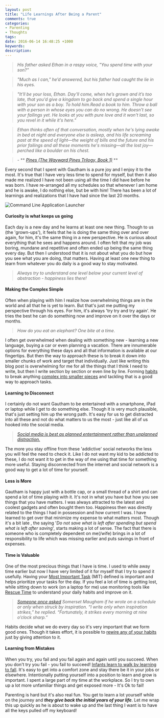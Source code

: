 ```yaml
---
layout: post
title: "Life Learnings After Being a Parent"
comments: true
categories: 
- Parenting
- Thoughts
tags: 
date: 2016-06-14 16:48:25 +1000
keywords: 
description: 
---
```

> *His father asked Ethan in a raspy voice, "You spend time with your son?"*

>*"Much as I can," he’d answered, but his father had caught the lie in his eyes.*

>*"It’ll be your loss, Ethan. Day'll come, when he’s grown and it’s too late, that you'd give a kingdom to go back and spend a single hour with your son as a boy. To hold him.Read a book to him. Throw a ball with a person in whose eyes you can do no wrong. He doesn't see your failings yet. He looks at you with pure love and it won't last, so you revel in it while it's here."*

>*Ethan thinks often of that conversation, mostly when he's lying awake in bed at night and everyone else is asleep, and his life screaming past at the speed of light—the weight of bills and the future and his prior failings and all these moments he's missing—all the lost joy—perched like a boulder on his chest.*

>- ** *[Pines (The Wayward Pines Trilogy, Book 1)](http://amzn.to/1YdxuYm)* **

Every second that I spent with Gautham is a pure joy and I enjoy it to the most. It's true that I have very less time to spend for myself, but then it also made me realized I have not been using all the time I did have before he was born. I have re-arranged all my schedules so that whenever I am home and he is awake, I do nothing else, but be with him! There has been a lot of learnings and realizations that I have had since the last 20 months.

<img class="center" alt="Command Line Application Launcher" src="{{ site.images_root}}/gautham.jpg" />

#### **Curiosity is what keeps us going** ####

Each day is a new day and he learns at least one new thing. Though to us (the 'grown-ups'), it feels that he is doing the same thing over and over again, for him, it's the same thing in a new perspective. He is curious about everything that he sees and happens around. I often felt that my job was boring, mundane and repetitive and often ended up being the same thing every day. But then I understood that it is not about what you do but how you see what you are doing, that matters. Having at least one new thing to learn from whatever you do daily is a good way to stay motivated.

> *Always try to understand one level below your current level of abstraction - happiness lies there!*

#### **Making the Complex Simple** ####

Often when playing with him I realize how overwhelming things are in the world and all that he is yet to learn. But that's just me putting my perspective through his eyes. For him, it's always 'try try and try again'. He tries the best he can do something now and improve on it over the days or months. 

> *How do you eat an elephant? One bite at a time.*

I often get overwhelmed when dealing with something new - learning a new language, buying a car or even planning a vacation. There are innumerable options for everything these days and all that information is available at our fingertips. But then the way to approach these is to break it down into smaller chunks of work and target that individually. Just like writing this blog post is overwhelming for me for all the things that I think I need to write, but then I write section by section or even line by line. Forming [habits](http://amzn.to/1toWtyy) to break anything [complex into smaller pieces](http://amzn.to/1Xg6biH) and tackling that is a good way to approach tasks. 

#### **Learning to Disconnect** ####

I certainly do not want Gautham to be entertained with a smartphone, iPad or laptop while I get to do something else. Though it is very much plausible, that's just setting him up the wrong path. It's easy for us to get distracted into all these and not do what matters to us the most - just like all of us hooked into the social media.

> *[Social media is best as planned entertainment rather than unplanned distraction.](https://medium.com/life-learning/how-to-live-a-life-of-balance-and-high-productivity-bd5434a61c79#.26mh9yvec)*

The more you stay offline from these 'addictive' social networks the less you will feel the need to check it. Like I do not want my kid to be addicted to these, I do not want it to get in the way of me using that time for something more useful. Staying disconnected from the internet and social network is a good way to get a lot of time for yourself.  

#### **Less is More** ####

Gautham is happy just with a bottle cap, or a small thread of a shirt and can spend a lot of time playing with it. It's not in what you have but how you see things that you have matters. I was always attracted to the latest and coolest gadgets and often bought them too. Happiness then was directly related to the things I had in possession and how current I was. I have learned to get over that minimize my expense to what matters most. Though it's a bit late , the saying '*Do not save what is left after spending but spend what is left after saving*', starts making a lot of sense. The fact that there is someone who is completely dependent on me(/wife) brings in a lot of responsibility to life which was missing earlier and puts savings in front of expenses. 

#### **Time is Valuable** ####

One of the most precious things that I have is time. I used to while away time earlier but now I have very limited of it for myself that I try to spend it usefully. Having your [Most Important Task](http://zenhabits.net/purpose-your-day-most-important-task/) (MIT) defined is important and helps prioritize your tasks for the day. If you feel a lot of time is getting lost, while sitting down to work (on a laptop for me) use monitoring tools like [Rescue Time](https://www.rescuetime.com/) to understand your daily habits and improve on it. 

> *[Someone once asked](http://quoteinvestigator.com/2013/10/30/inspire-nine/) Somerset Maugham if he wrote on a schedule or only when struck by inspiration. “I write only when inspiration strikes,” he replied. “Fortunately, it strikes every morning at nine o’clock sharp.”*

Habits decide what we do every day so it's very important that we form good ones. Though it takes effort, it is possible to [rewire any of your habits](http://charlesduhigg.com/how-habits-work/) just by giving attention to it.

#### **Learning from Mistakes** ####

When you try, you fail and you fail again and again until you succeed. When you don't try you fail - you fail to succeed! [Infants learn to walk by learning to fall](http://www.psychologyinaction.org/2012/11/22/infants-learn-to-walk-by-learning-to-fall/). It's easy to get into a comfort zone and stay there be it in your jobs or elsewhere. Intentionally putting yourself into a position to learn and grow is important. I spent a large part of my time at the workplace. So I try to own up a lot more unfamiliar things and get exposed more - It's Ok to fail!

Parenting is hard but it's also real fun. You get to learn a lot yourself while on the journey and ***they give back the initial years of your life***. Let me wrap this up quickly as he is about to wake up and the last thing I want is to have all the keys pulled off my keyboard! 

